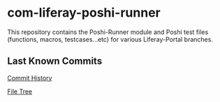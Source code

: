 # com-liferay-poshi-runner

This repository contains the Poshi-Runner module and Poshi test files (functions, macros, testcases...etc) for various Liferay-Portal branches.

## Last Known Commits

[Commit History](https://github.com/liferay/liferay-portal/commits/cbc2a571eb5a73a6f151087ee3271161a17fb696/modules/test/poshi-runner)

[File Tree](https://github.com/liferay/liferay-portal/tree/cbc2a571eb5a73a6f151087ee3271161a17fb696/modules/test/poshi-runner)